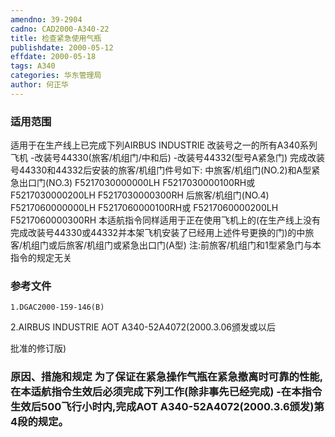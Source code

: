 ```yaml
---
amendno: 39-2904
cadno: CAD2000-A340-22
title: 检查紧急使用气瓶
publishdate: 2000-05-12
effdate: 2000-05-18
tags: A340
categories: 华东管理局
author: 何正华
---
```


### 适用范围 
适用于在生产线上已完成下列AIRBUS INDUSTRIE 改装号之一的所有A340系列飞机 -改装号44330(旅客/机组门/中和后) -改装号44332(型号A紧急门) 完成改装号44330和44332后安装的旅客/机组门件号如下:
中旅客/机组门(NO.2)和A型紧急出口门(NO.3) F5217030000000LH F5217030000100RH或 F5217030000200LH F5217030000300RH 后旅客/机组门(NO.4) F5217060000000LH F5217060000100RH或 F5217060000200LH F5217060000300RH
本适航指令同样适用于正在使用飞机上的(在生产线上没有完成改装号44330或44332并本架飞机安装了已经用上述件号更换的门)的中旅客/机组门或后旅客/机组门或紧急出口门(A型)
注:前旅客/机组门和1型紧急门与本指令的规定无关

### 参考文件
    1.DGAC2000-159-146(B) 
2.AIRBUS INDUSTRIE AOT A340-52A4072(2000.3.06颁发或以后
  
批准的修订版) 

### 原因、措施和规定     为了保证在紧急操作气瓶在紧急撤离时可靠的性能,在本适航指令生效后必须完成下列工作(除非事先已经完成) -在本指令生效后500飞行小时内,完成AOT A340-52A4072(2000.3.6颁发)第4段的规定。

